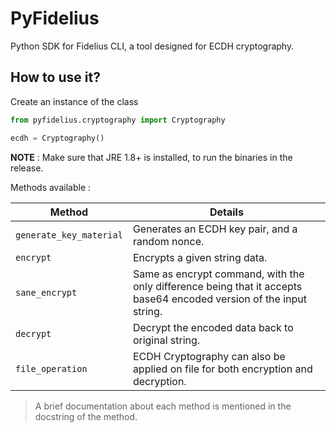 # PyFidelius

Python SDK for Fidelius CLI, a tool designed for ECDH cryptography.

## How to use it?

Create an instance of the class

```py
from pyfidelius.cryptography import Cryptography

ecdh = Cryptography()
```

**NOTE** : Make sure that JRE 1.8+ is installed, to run the binaries in the release.

Methods available :

| Method                  | Details                                                                                                            |
| ----------------------- | ------------------------------------------------------------------------------------------------------------------ |
| `generate_key_material` | Generates an ECDH key pair, and a random nonce.                                                                    |
| `encrypt`               | Encrypts a given string data.                                                                                      |
| `sane_encrypt`          | Same as encrypt command, with the only difference being that it accepts base64 encoded version of the input string. |
| `decrypt`               | Decrypt the encoded data back to original string.                                                                  |
| `file_operation`        | ECDH Cryptography can also be applied on file for both encryption and decryption.                                  |

> A brief documentation about each method is mentioned in the docstring of the method.
